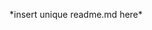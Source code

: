 \*insert unique readme.md here\*


<!---
owenstamo/owenstamo is a ✨ special ✨ repository because its `README.md` (this file) appears on your GitHub profile.
You can click the Preview link to take a look at your changes.
--->
